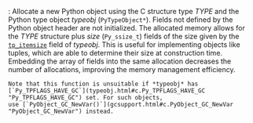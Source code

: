 :   Allocate a new Python object using the C structure type *TYPE* and the
    Python type object *typeobj* (`PyTypeObject*`).
    Fields not defined by the Python object header
    are not initialized. The allocated memory allows for the *TYPE* structure
    plus *size* (`Py_ssize_t`) fields of the size
    given by the [`tp_itemsize`](typeobj.html#c.PyTypeObject.tp_itemsize "PyTypeObject.tp_itemsize") field of
    *typeobj*. This is useful for implementing objects like tuples, which are
    able to determine their size at construction time. Embedding the array of
    fields into the same allocation decreases the number of allocations,
    improving the memory management efficiency.

    Note that this function is unsuitable if *typeobj* has
    [`Py_TPFLAGS_HAVE_GC`](typeobj.html#c.Py_TPFLAGS_HAVE_GC "Py_TPFLAGS_HAVE_GC") set. For such objects,
    use [`PyObject_GC_NewVar()`](gcsupport.html#c.PyObject_GC_NewVar "PyObject_GC_NewVar") instead.
